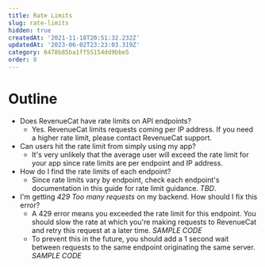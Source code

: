 ```yaml
---
title: Rate Limits
slug: rate-limits
hidden: true
createdAt: '2021-11-18T20:51:32.232Z'
updatedAt: '2023-06-02T23:23:03.319Z'
category: 6478b85ba1ff55154dd9bbe5
order: 0
---
```

# Outline

- Does RevenueCat have rate limits on API endpoints?
  - Yes. RevenueCat limits requests coming per IP address. If you need a higher rate limit, please contact RevenueCat support.
- Can users hit the rate limit from simply using my app?
  - It's very unlikely that the average user will exceed the rate limit for your app since rate limits are per endpoint and IP address.
- How do I find the rate limits of each endpoint?
  - Since rate limits vary by endpoint, check each endpoint's documentation in this guide for rate limit guidance. *TBD*.
- I'm getting *429 Too many requests* on my backend. How should I fix this error?
  - A 429 error means you exceeded the rate limit for this endpoint. You should slow the rate at which you're making requests to RevenueCat and retry this request at a later time. *SAMPLE CODE*
  - To prevent this in the future, you should add a 1 second wait between requests to the same endpoint originating the same server. *SAMPLE CODE*